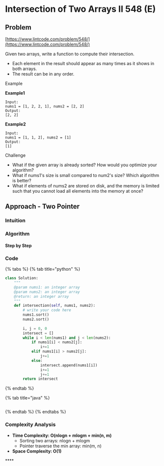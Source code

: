 # Intersection of Two Arrays II 548 \(E\)

## Problem

[https://www.lintcode.com/problem/548/](https://www.lintcode.com/problem/548/)

Given two arrays, write a function to compute their intersection.

* Each element in the result should appear as many times as it shows in both arrays.
* The result can be in any order.

Example

**Example1**

```text
Input: 
nums1 = [1, 2, 2, 1], nums2 = [2, 2]
Output: 
[2, 2]
```

**Example2**

```text
Input: 
nums1 = [1, 1, 2], nums2 = [1]
Output: 
[1]
```

Challenge

* What if the given array is already sorted? How would you optimize your algorithm?
* What if nums1's size is small compared to num2's size? Which algorithm is better?
* What if elements of nums2 are stored on disk, and the memory is limited such that you cannot load all elements into the memory at once?

## Approach - Two Pointer

### Intuition

### Algorithm

#### Step by Step

### Code

{% tabs %}
{% tab title="python" %}
```python
class Solution:
    """
    @param nums1: an integer array
    @param nums2: an integer array
    @return: an integer array
    """
    def intersection(self, nums1, nums2):
        # write your code here
        nums1.sort()
        nums2.sort()
        
        i, j = 0, 0
        intersect = []
        while i < len(nums1) and j < len(nums2):
            if nums1[i] < nums2[j]:
                i+=1
            elif nums1[i] > nums2[j]:
                j+=1
            else:
                intersect.append(nums1[i])
                i+=1
                j+=1
        return intersect
```
{% endtab %}

{% tab title="java" %}
```

```
{% endtab %}
{% endtabs %}

### Complexity Analysis

* **Time Complexity: O\(nlogn + mlogm + min\(n, m\)**
  * Sorting two arrays: nlogn + mlogm
  * Pointer traverse the min array: min\(m, n\)
* **Space Complexity: O\(1\)**

\*\*\*\*

